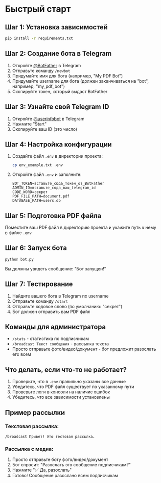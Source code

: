 # Быстрый старт

## Шаг 1: Установка зависимостей

```bash
pip install -r requirements.txt
```

## Шаг 2: Создание бота в Telegram

1. Откройте [@BotFather](https://t.me/BotFather) в Telegram
2. Отправьте команду `/newbot`
3. Придумайте имя для бота (например, "My PDF Bot")
4. Придумайте username для бота (должен заканчиваться на "bot", например, "my_pdf_bot")
5. Скопируйте токен, который выдаст BotFather

## Шаг 3: Узнайте свой Telegram ID

1. Откройте [@userinfobot](https://t.me/userinfobot) в Telegram
2. Нажмите "Start"
3. Скопируйте ваш ID (это число)

## Шаг 4: Настройка конфигурации

1. Создайте файл `.env` в директории проекта:

   ```bash
   cp env_example.txt .env
   ```

2. Откройте файл `.env` и заполните:
   ```
   BOT_TOKEN=вставьте_сюда_токен_от_BotFather
   ADMIN_ID=вставьте_сюда_ваш_telegram_id
   CODE_WORD=секрет
   PDF_FILE_PATH=document.pdf
   DATABASE_PATH=users.db
   ```

## Шаг 5: Подготовка PDF файла

Поместите ваш PDF файл в директорию проекта и укажите путь к нему в файле `.env`

## Шаг 6: Запуск бота

```bash
python bot.py
```

Вы должны увидеть сообщение: "Бот запущен!"

## Шаг 7: Тестирование

1. Найдите вашего бота в Telegram по username
2. Отправьте команду `/start`
3. Отправьте кодовое слово (по умолчанию: "секрет")
4. Бот должен отправить вам PDF файл

## Команды для администратора

- `/stats` - статистика по подписчикам
- `/broadcast Текст сообщения` - рассылка текста
- Просто отправьте фото/видео/документ - бот предложит разослать его всем

## Что делать, если что-то не работает?

1. Проверьте, что в `.env` правильно указаны все данные
2. Убедитесь, что PDF файл существует по указанному пути
3. Проверьте логи в консоли на наличие ошибок
4. Убедитесь, что все зависимости установлены

## Пример рассылки

### Текстовая рассылка:

```
/broadcast Привет! Это тестовая рассылка.
```

### Рассылка с медиа:

1. Просто отправьте боту фото/видео/документ
2. Бот спросит: "Разослать это сообщение подписчикам?"
3. Нажмите "✅ Да, разослать"
4. Готово! Сообщение разослано всем подписчикам
